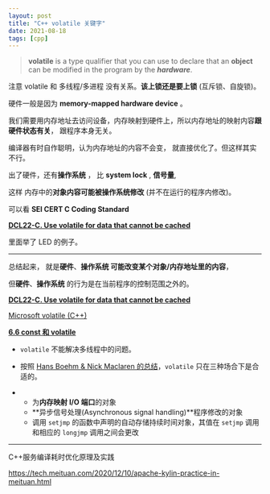 ```yaml
---
layout: post
title: "C++ volatile 关键字"
date: 2021-08-18
tags: [cpp]
---
```


> **volatile** is a type qualifier that you can use to declare that an **object** can be modified in the program by the ***hardware***.

注意 volatile 和 多线程/多进程 没有关系。**该上锁还是要上锁** (互斥锁、自旋锁)。

硬件一般是因为 **memory-mapped hardware device** 。

我们需要用内存地址去访问设备，内存映射到硬件上，所以内存地址的映射内容**跟硬件状态有关**， 跟程序本身无关。

编译器有时自作聪明，认为内存地址的内容不会变， 就直接优化了。但这样其实不行。

出了硬件，还有**操作系统** ， 比 **system lock** , **信号量**,  

这样 内存中的**对象内容可能被操作系统修改** (并不在运行的程序内修改)。 

可以看  **SEI CERT C Coding Standard**

**[DCL22-C. Use volatile for data that cannot be cached](https://wiki.sei.cmu.edu/confluence/display/c/DCL22-C.+Use+volatile+for+data+that+cannot+be+cached)**

里面举了 LED 的例子。

---

总结起来， 就是**硬件**、**操作系统 **可能改变某个**对象/内存地址里的内容**， 

但**硬件**、**操作系统** 的行为是在当前程序的控制范围之外的。

**[DCL22-C. Use volatile for data that cannot be cached](https://wiki.sei.cmu.edu/confluence/display/c/DCL22-C.+Use+volatile+for+data+that+cannot+be+cached)**

[Microsoft volatile (C++)](https://docs.microsoft.com/en-us/cpp/cpp/volatile-cpp?view=msvc-160)

**[6.6 const 和 volatile](https://docs.oracle.com/cd/E19205-01/820-1210/bjakl/index.html)**

- `volatile` 不能解决多线程中的问题。

- 按照 [Hans Boehm & Nick Maclaren 的总结](http://web.archive.org/web/20180120044239/http://www.open-std.org/jtc1/sc22/wg21/docs/papers/2006/n2016.html)，`volatile` 只在三种场合下是合适的。

- - 为**内存映射 I/O 端口**的对象
  - **异步信号处理(Asynchronous signal handling)**程序修改的对象
  - 调用 `setjmp` 的函数中声明的自动存储持续时间对象，其值在 `setjmp` 调用和相应的 `longjmp` 调用之间会更改

---

C++服务编译耗时优化原理及实践 

<https://tech.meituan.com/2020/12/10/apache-kylin-practice-in-meituan.html>



